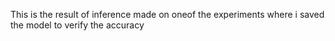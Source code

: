 This is the result of inference made on oneof the experiments where i saved the model to verify the accuracy
